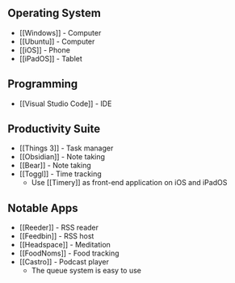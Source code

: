 ## Operating System
* [[Windows]] - Computer
* [[Ubuntu]] - Computer
* [[iOS]] - Phone
* [[iPadOS]] - Tablet

## Programming
* [[Visual Studio Code]] -  IDE

## Productivity Suite
* [[Things 3]] - Task manager
* [[Obsidian]] - Note taking
* [[Bear]] - Note taking
* [[Toggl]] - Time tracking
	* Use [[Timery]] as front-end application on iOS and iPadOS

## Notable Apps
* [[Reeder]] - RSS reader
* [[Feedbin]] - RSS host
* [[Headspace]] - Meditation
* [[FoodNoms]] - Food tracking
* [[Castro]] - Podcast player
	* The queue system is easy to use